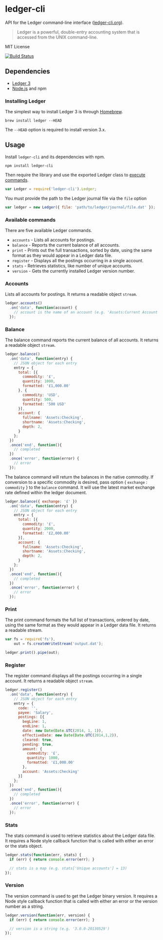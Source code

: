 # ledger-cli

API for the Ledger command-line interface ([ledger-cli.org](http://ledger-cli.org/)).

> Ledger is a powerful, double-entry accounting system that is accessed from the UNIX command-line.

MIT License

[![Build Status](https://travis-ci.org/slashdotdash/node-ledger.svg?branch=master)](https://travis-ci.org/slashdotdash/node-ledger)

## Dependencies

  * [Ledger 3](http://ledger-cli.org/)
  * [Node.js](nodejs.org) and npm

### Installing Ledger

The simplest way to install Ledger 3 is through [Homebrew](http://mxcl.github.com/homebrew/).

```
brew install ledger --HEAD
```

The `--HEAD` option is required to install version 3.x.

## Usage

Install `ledger-cli` and its dependencies with npm.

```
npm install ledger-cli
```

Then require the library and use the exported Ledger class to [execute commands](#available-commands).

```js
var Ledger = require('ledger-cli').Ledger;
```

You must provide the path to the Ledger journal file via the  `file` option

```js
var ledger = new Ledger({ file: 'path/to/ledger/journal/file.dat' });
```

### Available commands

There are five available Ledger commands.

* `accounts` - Lists all accounts for postings.
* `balance` - Reports the current balance of all accounts.
* `print` - Prints out the full transactions, sorted by date, using the same format as they would appear in a Ledger data file.
* `register` - Displays all the postings occurring in a single account.
* `stats` - Retrieves statistics, like number of unique accounts.
* `version` - Gets the currently installed Ledger version number.

### Accounts

Lists all accounts for postings. It returns a readable object `stream`.

```js
ledger.accounts()
  .on('data', function(account) {
    // account is the name of an account (e.g. 'Assets:Current Account')
  });
```

### Balance

The balance command reports the current balance of all accounts. It returns a readable object `stream`.

```js
ledger.balance()
  .on('data', function(entry) {
    // JSON object for each entry
    entry = {
      total: [{
        commodity: '£',
        quantity: 1000,
        formatted: '£1,000.00'
      }, {
        commodity: 'USD',
        quantity: 500,
        formatted: '500 USD'
      }],
      account: {
        fullname: 'Assets:Checking',
        shortname: 'Assets:Checking',
        depth: 2,
      }
    };
  })
  .once('end', function(){
    // completed
  })
  .once('error', function(error) {
    // error
  });
```
The balance command will return the balances in the native commodity.  If conversion to a specific commodity is desired, pass option { `exchange` : `commodity` } to the `balance` command.  It will use the latest market exchange rate defined within the ledger document.

```js
ledger.balance({ exchange: '£' })
  .on('data', function(entry) {
    // JSON object for each entry
    entry = {
      total: [{
        commodity: '£',
        quantity: 2000,
        formatted: '£2,000.00'
      }],
      account: {
        fullname: 'Assets:Checking',
        shortname: 'Assets:Checking',
        depth: 2,
      }
    };
  })
  .once('end', function(){
    // completed
  })
  .once('error', function(error) {
    // error
  });
```

### Print

The print command formats the full list of transactions, ordered by date, using the same format as they would appear in a Ledger data file. It returns a readable stream.

```js
var fs = require('fs'),
    out = fs.createWriteStream('output.dat');

ledger.print().pipe(out);
```

### Register

The register command displays all the postings occurring in a single account. It returns a readable object `stream`.

```js
ledger.register()
  .on('data', function(entry) {
    // JSON object for each entry
    entry = {
      code: '',
      payee: 'Salary',
      postings: [{
        begLine: 1,
        endLine: 1,
        date: new Date(Date.UTC(2014, 1, 1)),
        effectiveDate: new Date(Date.UTC(2014,1,2)),
        cleared: true,
        pending: true,
        amount: {
          commodity: '£',
          quantity: 1000,
          formatted: '£1,000.00'
        },
        account: 'Assets:Checking'
      }]
    };
  })
  .once('end', function(){
    // completed
  })
  .once('error', function(error) {
    // error
  });
```

### Stats

The stats command is used to retrieve statistics about the Ledger data file. It requires a Node style callback function that is called with either an error or the stats object.

```js
ledger.stats(function(err, stats) {
  if (err) { return console.error(err); }

  // stats is a map (e.g. stats['Unique accounts'] = 13)
});
```

### Version

The version command is used to get the Ledger binary version. It requires a Node style callback function that is called with either an error or the version number as a string.

```js
ledger.version(function(err, version) {
  if (err) { return console.error(err); }

  // version is a string (e.g. '3.0.0-20130529')
});
```
